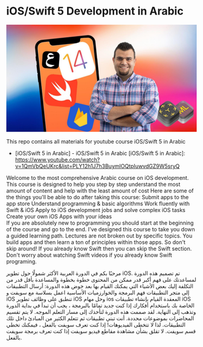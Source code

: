 # iOS/Swift 5 Development in Arabic


![alt text](https://github.com/AnasAlmomany/swiftcourseinarabic/blob/main/image.jpeg?raw=true)

This repo contains all materials for youtube course iOS/Swift 5 in Arabic

* [iOS/Swift 5 in Arabic] - iOS/Swift 5 in Arabic
  [iOS/Swift 5 in Arabic]: <https://www.youtube.com/watch?v=1QmVbQeUKrc&list=PLY12h1J7h3BuymIOQtpIuwvdGZ9W5sryQ>

Welcome to the most comprehensive Arabic course on iOS development. This course is designed to help you step by step understand the most amount of content and help with the least amount of cost
Here are some of the things you'll be able to do after taking this course:
Submit apps to the app store
Understand programming & basic algorithms
Work fluently with Swift & iOS
Apply to iOS development jobs and solve complex iOS tasks
Create your own iOS Apps with your ideas  
If you are absolutely new to programming you should start at the beginning of the course and go to the end.
I've designed this course to take you down a guided learning path. Lectures are not broken out by specific topics. You build apps and then learn a ton of principles within those apps. So don't skip around!
If you already know Swift then you can skip the Swift section. 
Don't worry about watching Swift videos if you already know Swift programing.

مرحبًا بكم في الدورة العربية الأكثر شمولًا حول تطوير iOS. تم تصميم هذه الدورة لمساعدتك على فهم أكبر قدر ممكن من المحتوى خطوة بخطوة والمساعدة بأقل قدر من التكلفة
إليك بعض الأشياء التي يمكنك القيام بها بعد خوض هذه الدورة:
أرسال التطبيقات إلى متجر التطبيقات
فهم البرمجة والخوارزميات الأساسية
اعمل بسلاسة مع سويفت و iOS
تنطبق على وظائف تطوير iOS وحل مهام ios المعقدة
القيام بإنشاء تطبيقات iOS الخاصة بك باستخدام أفكارك
إذا كنت جديد تمامًا بالبرمجة ، يجب أن تبدأ في بداية الدورة وتذهب إلى النهاية.
لقد صممت هذه الدورة لتأخذك إلى مسار التعلم الموجه. لا يتم تقسيم المحاضرات بموضوعات محددة. أنت تبني تطبيقات ثم تتعلم الكثير من المبادئ داخل تلك التطبيقات. لذا لا تتخطى الفيديوهات!
إذا كنت تعرف سويفت بالفعل ، فيمكنك تخطي قسم سويفت.
لا تقلق بشأن مشاهدة مقاطع فيديو سويفت إذا كنت تعرف برمجة سويفت بالفعل.


